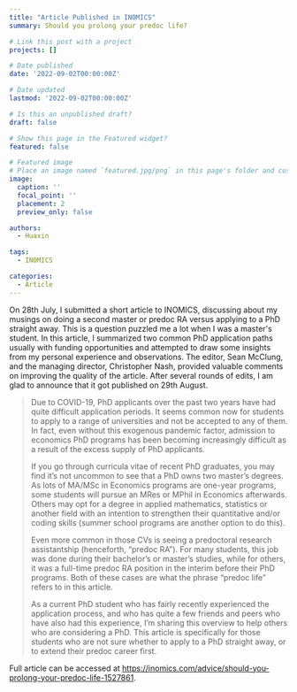 ```yaml
---
title: "Article Published in INOMICS"
summary: Should you prolong your predoc life?

# Link this post with a project
projects: []

# Date published
date: '2022-09-02T00:00:00Z'

# Date updated
lastmod: '2022-09-02T00:00:00Z'

# Is this an unpublished draft?
draft: false

# Show this page in the Featured widget?
featured: false

# Featured image
# Place an image named `featured.jpg/png` in this page's folder and customize its options here.
image:
  caption: ''
  focal_point: ''
  placement: 2
  preview_only: false

authors:
  - Huaxin

tags:
  - INOMICS

categories:
  - Article
---
```

On 28th July, I submitted a short article to INOMICS, discussing about my musings on doing a second master or predoc RA versus applying to a PhD straight away. This is a question puzzled me a lot when I was a master's student. In this article, I summarized two common PhD application paths usually with funding opportunities and attempted to draw some insights from my personal experience and observations. The editor, Sean McClung, and the managing director, Christopher Nash, provided valuable comments on improving the quality of the article. After several rounds of edits, I am glad to announce that it got published on 29th August.

> Due to COVID-19, PhD applicants over the past two years have had quite difficult application periods. It seems common now for students to apply to a range of universities and not be accepted to any of them. In fact, even without this exogenous pandemic factor, admission to economics PhD programs has been becoming increasingly difficult as a result of the excess supply of PhD applicants.
>
> If you go through curricula vitae of recent PhD graduates, you may find it’s not uncommon to see that a PhD owns two master’s degrees. As lots of MA/MSc in Economics programs are one-year programs, some students will pursue an MRes or MPhil in Economics afterwards. Others may opt for a degree in applied mathematics, statistics or another field with an intention to strengthen their quantitative and/or coding skills (summer school programs are another option to do this).
>
> Even more common in those CVs is seeing a predoctoral research assistantship (henceforth, “predoc RA”). For many students, this job was done during their bachelor’s or master’s studies, while for others, it was a full-time predoc RA position in the interim before their PhD programs. Both of these cases are what the phrase “predoc life” refers to in this article.
>
> As a current PhD student who has fairly recently experienced the application process, and who has quite a few friends and peers who have also had this experience, I’m sharing this overview to help others who are considering a PhD. This article is specifically for those students who are not sure whether to apply to a PhD straight away, or to extend their predoc career first.

Full article can be accessed at <https://inomics.com/advice/should-you-prolong-your-predoc-life-1527861>.
 
